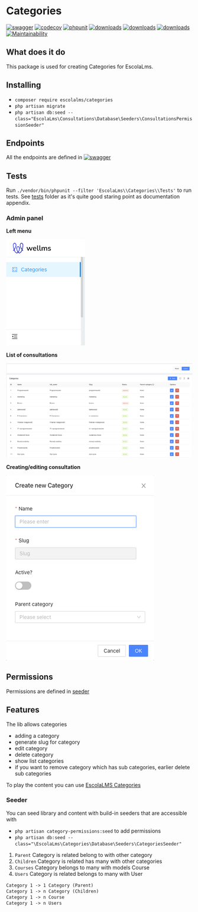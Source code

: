 # Categories

[![swagger](https://img.shields.io/badge/documentation-swagger-green)](https://escolalms.github.io/Categories/)
[![codecov](https://codecov.io/gh/EscolaLMS/Categories/branch/main/graph/badge.svg?token=ci4VPQbrOI)](https://codecov.io/gh/EscolaLMS/Categories)
[![phpunit](https://github.com/EscolaLMS/Categories/actions/workflows/test.yml/badge.svg)](https://github.com/EscolaLMS/Categories/actions/workflows/test.yml)
[![downloads](https://img.shields.io/packagist/dt/escolalms/categories)](https://packagist.org/packages/escolalms/categories)
[![downloads](https://img.shields.io/packagist/v/escolalms/categories)](https://packagist.org/packages/escolalms/categories)
[![downloads](https://img.shields.io/packagist/l/escolalms/categories)](https://packagist.org/packages/escolalms/categories)
[![Maintainability](https://api.codeclimate.com/v1/badges/f0a1f2b4df55306155eb/maintainability)](https://codeclimate.com/github/EscolaLMS/Categories/maintainability)

## What does it do

This package is used for creating Categories for EscolaLms.

## Installing

- `composer require escolalms/categories`
- `php artisan migrate`
- `php artisan db:seed --class="EscolaLms\Consultations\Database\Seeders\ConsultationsPermissionSeeder"`

## Endpoints

All the endpoints are defined in [![swagger](https://img.shields.io/badge/documentation-swagger-green)](https://escolalms.github.io/Categories/)

## Tests

Run `./vendor/bin/phpunit --filter 'EscolaLms\\Categories\\Tests'` to run tests. See [tests](https://raw.githubusercontent.com/EscolaLMS/Categories/main/tests) folder as it's quite good staring point as documentation appendix.

### Admin panel

**Left menu**

![Menu](https://raw.githubusercontent.com/EscolaLMS/Categories/main/docs/menu.png "Menu")

**List of consultations**

![List of categories](https://raw.githubusercontent.com/EscolaLMS/Categories/main/docs/list.png "List of categories")

**Creating/editing consultation**

![Creating/editing category](https://raw.githubusercontent.com/EscolaLMS/Categories/main/docs/create.png "Creating or editing category")

## Permissions

Permissions are defined in [seeder](https://raw.githubusercontent.com/EscolaLMS/Categories/main/vendor/escolalms/categories/database/seeders/CategoriesPermissionSeeder.php)

## Features

The lib allows categories

- adding a category
- generate slug for category
- edit category
- delete category
- show list categories
- if you want to remove category which has sub categories, earlier delete sub categories

To play the content you can use [EscolaLMS Categories](https://github.com/EscolaLMS/Categories)

### Seeder

You can seed library and content with build-in seeders that are accessible with

- `php artisan category-permissions:seed` to add permissions
- `php artisan db:seed --class="\EscolaLms\Categories\Database\Seeders\CategoriesSeeder"`

1. `Parent` Category is related belong to with other category
2. `Children` Category is related has many with other categories
3. `Courses` Category belongs to many with models Course
4. `Users` Category is related belongs to many with User
```
Category 1 -> 1 Category (Parent)
Category 1 -> n Category (Children)
Category 1 -> n Course
Category 1 -> n Users
```
